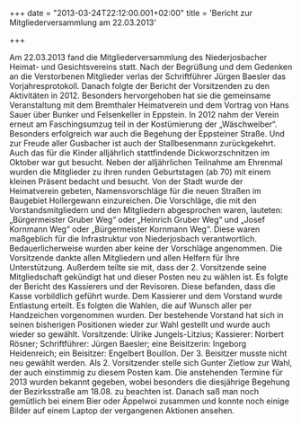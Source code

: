 +++
date = "2013-03-24T22:12:00.001+02:00"
title = 'Bericht zur Mitgliederversammlung am 22.03.2013'


+++

Am 22.03.2013 fand die Mitgliederversammlung des Niederjosbacher Heimat- und Gesichtsvereins statt. Nach der Begrüßung und dem Gedenken an die Verstorbenen Mitglieder verlas der Schriftführer Jürgen Baesler das Vorjahresprotokoll. Danach folgte der Bericht der Vorsitzenden zu den Aktivitäten in 2012. Besonders hervorgehoben hat sie die gemeinsame Veranstaltung mit dem Bremthaler Heimatverein und dem Vortrag von Hans Sauer über Bunker und Felsenkeller in Eppstein. In 2012 nahm der Verein erneut am Faschingsumzug teil in der Kostümierung der „Wäschweiber“. Besonders erfolgreich war auch die Begehung der Eppsteiner Straße. Und  zur Freude aller Gusbacher ist auch der Stallbesenmann zurückgekehrt. Auch das für die Kinder alljährlich stattfindende Dickworzschnitzen im Oktober war gut besucht. Neben der alljährlichen Teilnahme am Ehrenmal wurden die Mitglieder zu ihren runden Geburtstagen (ab 70) mit einem kleinen Präsent bedacht und besucht. Von der Stadt wurde der Heimatverein gebeten, Namensvorschläge für die neuen Straßen im Baugebiet Hollergewann einzureichen. Die Vorschläge, die mit den Vorstandsmitgliedern und den Mitgliedern abgesprochen waren, lauteten: „Bürgermeister Gruber Weg“ oder „Heinrich Gruber Weg“ und „Josef Kornmann Weg“ oder „Bürgermeister Kornmann Weg“. Diese waren maßgeblich für die Infrastruktur von Niederjosbach verantwortlich. Bedauerlicherweise wurden aber keine der Vorschläge angenommen. Die Vorsitzende dankte allen Mitgliedern und allen Helfern für Ihre Unterstützung. Außerdem teilte sie mit, dass der 2. Vorsitzende seine Mitgliedschaft gekündigt hat und dieser Posten neu zu wählen ist. Es folgte der Bericht des Kassierers und der Revisoren. Diese befanden, dass die Kasse vorbildlich geführt wurde. Dem Kassierer und dem Vorstand wurde Entlastung erteilt. Es folgten die Wahlen, die auf Wunsch aller per Handzeichen vorgenommen wurden. Der bestehende Vorstand hat sich in seinen bisherigen Positionen wieder zur Wahl gestellt und wurde auch wieder so gewählt. Vorsitzende: Ulrike Jungels-Litzius; Kassierer: Norbert Rösner; Schriftführer: Jürgen Baesler; eine Beisitzerin:  Ingeborg Heidenreich; ein Beisitzer: Engelbert Bouillon. Der 3. Beisitzer musste nicht neu gewählt werden. Als 2. Vorsitzender stelle sich Gunter Zietlow zur Wahl, der auch einstimmig zu diesem Posten kam. Die anstehenden Termine für 2013 wurden bekannt gegeben, wobei besonders die diesjährige Begehung der Bezirksstraße am 18.08. zu beachten ist. Danach saß man noch gemütlich bei einem Bier oder Äppelwoi zusammen und konnte noch einige Bilder auf einem Laptop der vergangenen Aktionen ansehen.

      